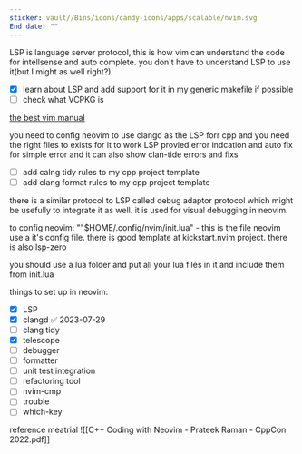 ```yaml
---
sticker: vault//Bins/icons/candy-icons/apps/scalable/nvim.svg
End date: ""
---
```

LSP is language server protocol, this is how vim can understand the code for intellsense and auto complete.
you don't have to understand LSP to use it(but I might as well right?)
- [x] learn about LSP and add support for it in my generic makefile if possible
- [ ] check what VCPKG is

[the best vim manual](https://github.com/mhinz/vim-galore/blob/master/README.md)

you need to config neovim to use clangd as the LSP forr cpp and you need the right files to exists for it to work
LSP provied error indcation and auto fix for simple error and it can also show clan-tide errors and fixs
- [ ] add calng tidy rules to my cpp project template
- [ ] add clang format rules to my cpp project template

there is a similar protocol to LSP called debug adaptor protocol which might be usefully to integrate it as well.
it is used for visual debugging in neovim.

to config neovim:
""$HOME/.config/nvim/init.lua" - this is the file neovim use a it's config file.
there is good template at kickstart.nvim project.
there is also lsp-zero

you should use a lua folder and put all your lua files in it and include them from init.lua

things to set up in neovim:
- [x] LSP
- [x] clangd ✅ 2023-07-29
- [ ] clang tidy
- [x] telescope
- [ ] debugger
- [ ] formatter
- [ ] unit test integration
- [ ] refactoring tool
- [ ] nvim-cmp
- [ ] trouble
- [ ] which-key

reference meatrial
![[C++ Coding with Neovim - Prateek Raman - CppCon 2022.pdf]]


